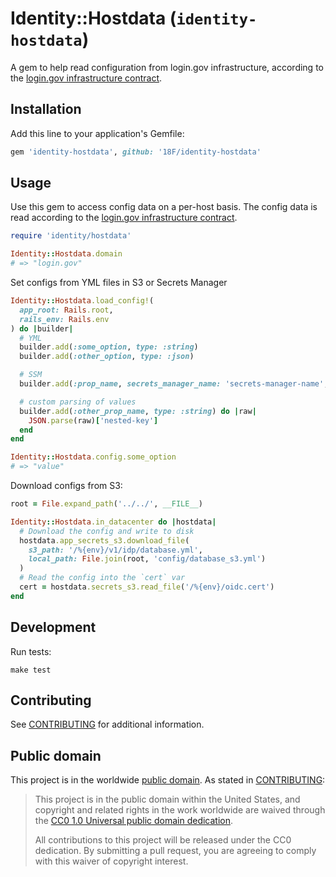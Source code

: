 # Identity::Hostdata (`identity-hostdata`)

A gem to help read configuration from login.gov infrastructure, according to the [login.gov infrastructure contract][contract].

## Installation

Add this line to your application's Gemfile:

```ruby
gem 'identity-hostdata', github: '18F/identity-hostdata'
```

## Usage

Use this gem to access config data on a per-host basis. The config data is read according to the [login.gov infrastructure contract][contract].

```ruby
require 'identity/hostdata'

Identity::Hostdata.domain
# => "login.gov"
```

Set configs from YML files in S3 or Secrets Manager

```ruby
Identity::Hostdata.load_config!(
  app_root: Rails.root,
  rails_env: Rails.env
) do |builder|
  # YML
  builder.add(:some_option, type: :string)
  builder.add(:other_option, type: :json)

  # SSM
  builder.add(:prop_name, secrets_manager_name: 'secrets-manager-name', type: :string)

  # custom parsing of values
  builder.add(:other_prop_name, type: :string) do |raw|
    JSON.parse(raw)['nested-key']
  end
end

Identity::Hostdata.config.some_option
# => "value"
```

Download configs from S3:

```ruby
root = File.expand_path('../../', __FILE__)

Identity::Hostdata.in_datacenter do |hostdata|
  # Download the config and write to disk
  hostdata.app_secrets_s3.download_file(
    s3_path: '/%{env}/v1/idp/database.yml',
    local_path: File.join(root, 'config/database_s3.yml')
  )
  # Read the config into the `cert` var
  cert = hostdata.secrets_s3.read_file('/%{env}/oidc.cert')
end
```

[contract]: docs/contract.md

## Development

Run tests:

```
make test
```

## Contributing

See [CONTRIBUTING](CONTRIBUTING.md) for additional information.

## Public domain

This project is in the worldwide [public domain](LICENSE.md). As stated in [CONTRIBUTING](CONTRIBUTING.md):

> This project is in the public domain within the United States, and copyright and related rights in the work worldwide are waived through the [CC0 1.0 Universal public domain dedication](https://creativecommons.org/publicdomain/zero/1.0/).
>
> All contributions to this project will be released under the CC0 dedication. By submitting a pull request, you are agreeing to comply with this waiver of copyright interest.
